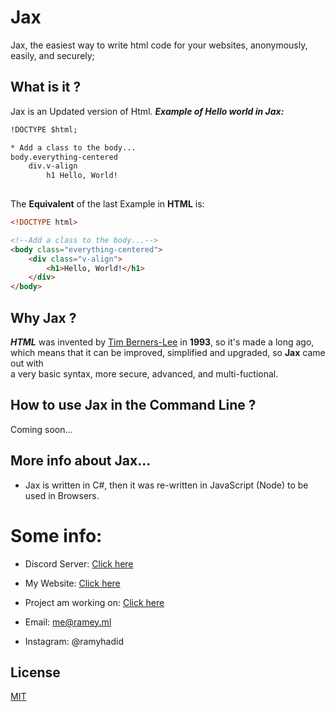 # Jax

Jax, the easiest way to write html code for your websites, anonymously, easily, and securely; 


## What is it ?
Jax is an Updated version of Html.
***Example of Hello world in Jax:***
```html
!DOCTYPE $html;

* Add a class to the body...
body.everything-centered
    div.v-align
        h1 Hello, World!
        
```
The __Equivalent__ of the last Example in **HTML** is:

```html
<!DOCTYPE html>

<!--Add a class to the body...-->
<body class="everything-centered">
    <div class="v-align">
        <h1>Hello, World!</h1>
    </div>
</body>

```

## Why Jax ?
***HTML*** was invented by [Tim Berners-Lee](https://fr.wikipedia.org/wiki/Tim_Berners-Lee) in **1993**, so it's made a long ago, 
<br>
which means that it can be improved, simplified and upgraded, so **Jax** came out with 
<br>
a very basic syntax, more secure, advanced, and multi-fuctional.


## How to use Jax in the Command Line ?
Coming soon...

## More info about Jax...
+ Jax is written in C#, then it was re-written in JavaScript (Node) to be used in Browsers.

# Some info:
+ Discord Server: [Click here](https://dsc.gg/brcode)

+ My Website: [Click here](https://ramey.ml/l?(s)ramey.ml)

+ Project am working on: [Click here](https://rhpo.github.io/BrainCode/register)

+ Email: me@ramey.ml

+ Instagram: @ramyhadid
## License
[MIT](https://choosealicense.com/licenses/mit/)
